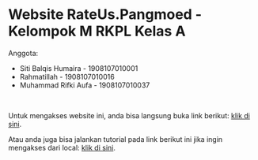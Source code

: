 <h1>Website RateUs.Pangmoed - Kelompok M RKPL Kelas A</h1>
<p>Anggota: </p>
<ul>
    <li>Siti Balqis Humaira - 1908107010001</li>
    <li>Rahmatillah - 1908107010016</li>
    <li>Muhammad Rifki Aufa - 1908107010037</li>
</ul>
<br>
<p>Untuk mengakses website ini, anda bisa langsung buka link berikut: <a href="https://rateus-pangmoed.000webhostapp.com/">klik di sini</a>.</p>
<p>Atau anda juga bisa jalankan tutorial pada link berikut ini jika ingin mengakses dari local: <a href="https://drive.google.com/file/d/1FeRwt05sV4UL7ppctAI4kaWRwBNFaPaS/view?usp=sharing">klik di sini</a>.</p>
